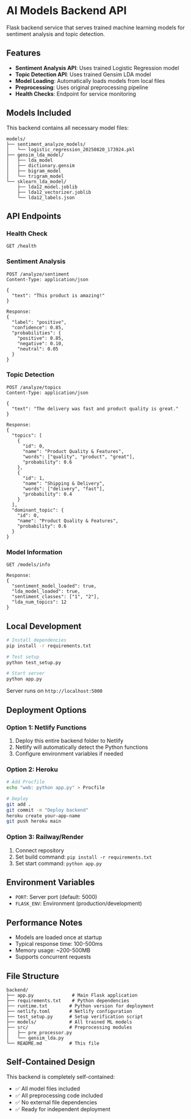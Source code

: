 # AI Models Backend API

Flask backend service that serves trained machine learning models for sentiment analysis and topic detection.

## Features

- **Sentiment Analysis API**: Uses trained Logistic Regression model
- **Topic Detection API**: Uses trained Gensim LDA model
- **Model Loading**: Automatically loads models from local files
- **Preprocessing**: Uses original preprocessing pipeline
- **Health Checks**: Endpoint for service monitoring

## Models Included

This backend contains all necessary model files:

```
models/
├── sentiment_analyze_models/
│   └── logistic_regression_20250820_173924.pkl
├── gensim_lda_model/
│   ├── lda_model
│   ├── dictionary.gensim
│   ├── bigram_model
│   └── trigram_model
└── sklearn_lda_model/
    ├── lda12_model.joblib
    ├── lda12_vectorizer.joblib
    └── lda12_labels.json
```

## API Endpoints

### Health Check
```
GET /health
```

### Sentiment Analysis
```
POST /analyze/sentiment
Content-Type: application/json

{
  "text": "This product is amazing!"
}

Response:
{
  "label": "positive",
  "confidence": 0.85,
  "probabilities": {
    "positive": 0.85,
    "negative": 0.10,
    "neutral": 0.05
  }
}
```

### Topic Detection
```
POST /analyze/topics
Content-Type: application/json

{
  "text": "The delivery was fast and product quality is great."
}

Response:
{
  "topics": [
    {
      "id": 0,
      "name": "Product Quality & Features",
      "words": ["quality", "product", "great"],
      "probability": 0.6
    },
    {
      "id": 1,
      "name": "Shipping & Delivery",
      "words": ["delivery", "fast"],
      "probability": 0.4
    }
  ],
  "dominant_topic": {
    "id": 0,
    "name": "Product Quality & Features",
    "probability": 0.6
  }
}
```

### Model Information
```
GET /models/info

Response:
{
  "sentiment_model_loaded": true,
  "lda_model_loaded": true,
  "sentiment_classes": ["1", "2"],
  "lda_num_topics": 12
}
```

## Local Development

```bash
# Install dependencies
pip install -r requirements.txt

# Test setup
python test_setup.py

# Start server
python app.py
```

Server runs on `http://localhost:5000`

## Deployment Options

### Option 1: Netlify Functions
1. Deploy this entire backend folder to Netlify
2. Netlify will automatically detect the Python functions
3. Configure environment variables if needed

### Option 2: Heroku
```bash
# Add Procfile
echo "web: python app.py" > Procfile

# Deploy
git add .
git commit -m "Deploy backend"
heroku create your-app-name
git push heroku main
```

### Option 3: Railway/Render
1. Connect repository
2. Set build command: `pip install -r requirements.txt`
3. Set start command: `python app.py`

## Environment Variables

- `PORT`: Server port (default: 5000)
- `FLASK_ENV`: Environment (production/development)

## Performance Notes

- Models are loaded once at startup
- Typical response time: 100-500ms
- Memory usage: ~200-500MB
- Supports concurrent requests

## File Structure

```
backend/
├── app.py              # Main Flask application
├── requirements.txt    # Python dependencies
├── runtime.txt        # Python version for deployment
├── netlify.toml       # Netlify configuration
├── test_setup.py      # Setup verification script
├── models/            # All trained ML models
├── src/               # Preprocessing modules
│   ├── pre_processor.py
│   └── gensim_lda.py
└── README.md          # This file
```

## Self-Contained Design

This backend is completely self-contained:
- ✅ All model files included
- ✅ All preprocessing code included
- ✅ No external file dependencies
- ✅ Ready for independent deployment